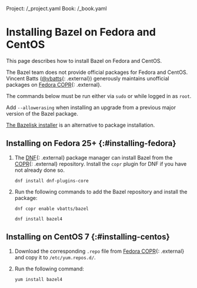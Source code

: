 Project: /_project.yaml
Book: /_book.yaml

# Installing Bazel on Fedora and CentOS

This page describes how to install Bazel on Fedora and CentOS.

The Bazel team does not provide official packages for Fedora and CentOS.
Vincent Batts ([@vbatts](https://github.com/vbatts){: .external}) generously maintains
unofficial packages on
[Fedora COPR](https://copr.fedorainfracloud.org/coprs/vbatts/bazel/){: .external}.

The commands below must be run either via `sudo` or while logged in as `root`.

Add `--allowerasing` when installing an upgrade from a previous major
version of the Bazel package.

[The Bazelisk installer](/install/bazelisk) is an alternative to package installation.

## Installing on Fedora 25+ {:#installing-fedora}

1. The [DNF](https://fedoraproject.org/wiki/DNF){: .external} package manager can
   install Bazel from the [COPR](https://copr.fedorainfracloud.org/){: .external} repository.
   Install the `copr` plugin for DNF if you have not already done so.

    ```posix-terminal
    dnf install dnf-plugins-core
    ```

2. Run the following commands to add the Bazel repository and install the
   package:

    ```posix-terminal
    dnf copr enable vbatts/bazel

    dnf install bazel4
    ```

## Installing on CentOS 7 {:#installing-centos}

1. Download the corresponding `.repo` file from
   [Fedora COPR](https://copr.fedorainfracloud.org/coprs/vbatts/bazel/repo/epel-7/vbatts-bazel-epel-7.repo){: .external}
   and copy it to `/etc/yum.repos.d/`.

2. Run the following command:

    ```posix-terminal
    yum install bazel4
    ```
